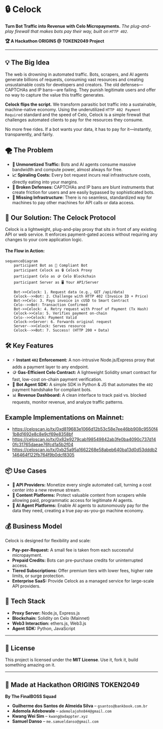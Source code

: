 # 🔒 Celock

**Turn Bot Traffic into Revenue with Celo Micropayments.** *The plug-and-play firewall that makes bots pay their way, built on `HTTP 402`.*

**🏆 A Hackathon ORIGINS @ TOKEN2049 Project**

-----

## 💡 The Big Idea

The web is drowning in automated traffic. Bots, scrapers, and AI agents generate billions of requests, consuming vast resources and creating unsustainable costs for developers and creators. The old defenses—CAPTCHAs and IP bans—are failing. They punish legitimate users and offer no way to capture the value this traffic generates.

**Celock flips the script.** We transform parasitic bot traffic into a sustainable, machine-native economy. Using the underutilized `HTTP 402 Payment Required` standard and the speed of Celo, Celock is a simple firewall that challenges automated clients to pay for the resources they consume.

No more free rides. If a bot wants your data, it has to pay for it—instantly, transparently, and fairly.



## 🌪️ The Problem

  - **💸 Unmonetized Traffic:** Bots and AI agents consume massive bandwidth and compute power, almost always for free.
  - **📈 Spiraling Costs:** Every bot request incurs real infrastructure costs, directly eating into your margins.
  - **🚫 Broken Defenses:** CAPTCHAs and IP bans are blunt instruments that create friction for users and are easily bypassed by sophisticated bots.
  - **🌉 Missing Infrastructure:** There is no seamless, standardized way for machines to pay other machines for API calls or data access.



## 🚀 Our Solution: The Celock Protocol

Celock is a lightweight, plug-and-play proxy that sits in front of any existing API or web service. It enforces payment-gated access without requiring any changes to your core application logic.

#### The Flow in Action:

```mermaid
sequenceDiagram
    participant Bot as 🤖 Compliant Bot
    participant Celock as 🔒 Celock Proxy
    participant Celo as 🪙 Celo Blockchain
    participant Server as 🖥️ Your API/Server

    Bot->>Celock: 1. Request data (e.g., GET /api/data)
    Celock-->>Bot: 2. Challenge with HTTP 402 (Invoice ID + Price)
    Bot->>Celo: 3. Pays invoice in cUSD to Smart Contract
    Celo-->>Bot: Transaction Confirmed
    Bot->>Celock: 4. Retry request with Proof of Payment (Tx Hash)
    Celock->>Celo: 5. Verifies payment on-chain
    Celo-->>Celock: Payment Valid
    Celock->>Server: 6. Forwards original request
    Server-->>Celock: Serves resource
    Celock-->>Bot: 7. Success! (HTTP 200 + Data)
```



## 🛠️ Key Features

  - ⚡ **Instant `402` Enforcement:** A non-intrusive Node.js/Express proxy that adds a payment layer to any endpoint.
  - 🪙 **Gas-Efficient Celo Contract:** A lightweight Solidity smart contract for fast, low-cost on-chain payment verification.
  - 🤖 **Bot Agent SDK:** A simple SDK in Python & JS that automates the `402` payment handshake for compliant bots.
  - 📊 **Revenue Dashboard:** A clean interface to track paid vs. blocked requests, monitor revenue, and analyze traffic patterns.

  ## Example Implementations on Mainnet:
 - https://celoscan.io/tx/0xd819683e1066d12b53c58e7ee46bb908c9550f41b8d1692e8c8e9cf69e8358bf
 - https://celoscan.io/tx/0x82e9279cab198549842ab3fe0ba4090c737d140fc31765daeae76fcd1a5b2f04
 - https://celoscan.io/tx/0xb25a95a1662268e58abeb640ba13d0d53dddb2146464f122fb764f9b0dcf8305



## 📦 Use Cases

  - **🤖 API Providers:** Monetize every single automated call, turning a cost center into a new revenue stream.
  - **📰 Content Platforms:** Protect valuable content from scrapers while allowing paid, programmatic access for legitimate AI agents.
  - **🧠 AI Agent Platforms:** Enable AI agents to autonomously pay for the data they need, creating a true pay-as-you-go machine economy.

## 💰 Business Model

Celock is designed for flexibility and scale:

  - **Pay-per-Request:** A small fee is taken from each successful micropayment.
  - **Prepaid Credits:** Bots can pre-purchase credits for uninterrupted access.
  - **Tiered Subscriptions:** Offer premium tiers with lower fees, higher rate limits, or surge protection.
  - **Enterprise SaaS:** Provide Celock as a managed service for large-scale API providers.

## 🧠 Tech Stack

  - **Proxy Server:** Node.js, Express.js
  - **Blockchain:** Solidity on Celo (Mainnet)
  - **Web3 Interaction:** ethers.js, Web3.js
  - **Agent SDK:** Python, JavaScript


-----

## 🧾 License

This project is licensed under the **MIT License**. Use it, fork it, build something amazing on it.

-----

## 🧠 Made at Hackathon ORIGINS TOKEN2049

**By The FinalBOSS Squad**

  - **Guilherme dos Santos de Almeida Silva** – `gsantos@bankbook.com.br`
  - **Ademola Adebowale** – `ademolajohn844@gmail.com`
  - **Kwang Wei Sim** – `kwang@adappter.xyz`
  - **Samuel Danso** – `me.samueldanso@gmail.com`
